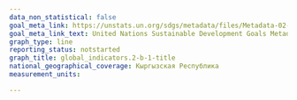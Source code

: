 ```yaml
---
data_non_statistical: false
goal_meta_link: https://unstats.un.org/sdgs/metadata/files/Metadata-02-0B-01.pdf
goal_meta_link_text: United Nations Sustainable Development Goals Metadata (pdf 232kB)
graph_type: line
reporting_status: notstarted
graph_title: global_indicators.2-b-1-title
national_geographical_coverage: Кыргызская Республика
measurement_units: 

---
```

